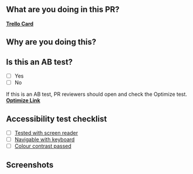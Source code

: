 <!-- all sections optional, delete any you don't need -->
## What are you doing in this PR?

<!--
This pr adds a widget to the doogle so that we can buy a sub from any page in one click
For detailed changes see the inline self-review comments.
-->


[**Trello Card**](https://trello.com)

## Why are you doing this?

<!--
Remember, PRs are documentation for future contributors.
-->

## Is this an AB test?
- [ ] Yes
- [ ] No

<!--
Delete this section if it's not an AB test
-->
If this is an AB test, PR reviewers should open and check the Optimize test.
[**Optimize Link**](https://optimize.google.com/optimize/home)

## Accessibility test checklist
 - [ ] [Tested with screen reader](https://accessibility.gutools.co.uk/testing/web/screen-readers/)
 - [ ] [Navigable with keyboard](https://accessibility.gutools.co.uk/testing/web/keyboard-navigation/)
 - [ ] [Colour contrast passed](https://accessibility.gutools.co.uk/testing/web/colour-contrast/)

## Screenshots

